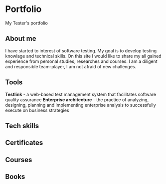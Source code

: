 # Portfolio
My Tester's portfolio

## About me

I have started to interest of software testing. My goal is to develop testing knowlage and technical skills. On this site I would like to share my all gained experience from personal studies, researches and courses. I am a diligent and responsible team-player, I am not afraid of new challenges.

## Tools

**Testlink** - a web-based test management system that facilitates software quality assurance
**Enterprise architecture** - the practice of analyzing, designing, planning and implementing enterprise analysis to successfully execute on business strategies

## Tech skills

## Certificates

## Courses

## Books
